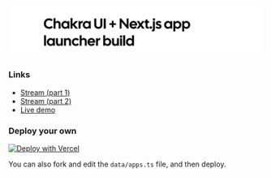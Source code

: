 ![Header](/banner.png)

### Links
- [Stream (part 1)](https://youtu.be/X98m23o9DdI)
- [Stream (part 2)](https://youtu.be/erVs1bRZvKs)
- [Live demo](https://app-launcher.vercel.app)

### Deploy your own

[![Deploy with Vercel](https://vercel.com/button)](https://vercel.com/new/clone?repository-url=https%3A%2F%2Fgithub.com%2Fjacobhq%2Fapp-launcher&project-name=app-launcher&repo-name=app-launcher&demo-title=App%20launcher&demo-description=Launch%20your%20apps%20quickly%20and%20easily%20with%20this%20amazing%20app%20launcher.&demo-url=https%3A%2F%2Fapp-launcher.vercel.app%2F&demo-image=https%3A%2F%2Fgithub.com%2Fjacobhq%2Fapp-launcher%2Fraw%2Fmain%2Fpublic%2Fdemo.png)

You can also fork and edit the `data/apps.ts` file, and then deploy.
